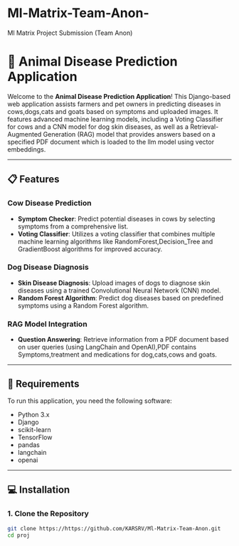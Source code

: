 # Ml-Matrix-Team-Anon-
Ml Matrix Project Submission (Team Anon)
# 🐄 Animal Disease Prediction Application

Welcome to the **Animal Disease Prediction Application**! This Django-based web application assists farmers and pet owners in predicting diseases in cows,dogs,cats and goats based on symptoms and uploaded images. It features advanced machine learning models, including a Voting Classifier for cows and a CNN model for dog skin diseases, as well as a Retrieval-Augmented Generation (RAG) model that provides answers based on a specified PDF document which is loaded to the llm model using vector embeddings.

---

## 📋 Features

### Cow Disease Prediction
- **Symptom Checker**: Predict potential diseases in cows by selecting symptoms from a comprehensive list.
- **Voting Classifier**: Utilizes a voting classifier that combines multiple machine learning algorithms like RandomForest,Decision_Tree and GradientBoost algorithms for improved accuracy.

### Dog Disease Diagnosis
- **Skin Disease Diagnosis**: Upload images of dogs to diagnose skin diseases using a trained Convolutional Neural Network (CNN) model.
- **Random Forest Algorithm**: Predict dog diseases based on predefined symptoms using a Random Forest algorithm.

### RAG Model Integration
- **Question Answering**: Retrieve information from a PDF document based on user queries (using LangChain and OpenAI),PDF contains Symptoms,treatment and medications for dog,cats,cows and goats.

---

## 🚀 Requirements

To run this application, you need the following software:

- Python 3.x
- Django
- scikit-learn
- TensorFlow
- pandas
- langchain
- openai

---

## 💻 Installation

### 1. Clone the Repository

```bash
git clone https://https://github.com/KARSRV/Ml-Matrix-Team-Anon.git
cd proj
